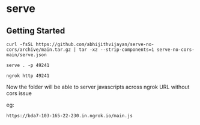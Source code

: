 # serve

## Getting Started

```
curl -fsSL https://github.com/abhijithvijayan/serve-no-cors/archive/main.tar.gz | tar -xz --strip-components=1 serve-no-cors-main/serve.json

serve . -p 49241

ngrok http 49241
```

Now the folder will be able to server javascripts across ngrok URL without cors issue

eg:
```
https://bda7-103-165-22-230.in.ngrok.io/main.js
```
